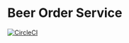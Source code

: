 
# Beer Order Service
[![CircleCI](https://circleci.com/gh/hmnshgpt455/beer-order-service.svg?style=svg&circle-token=ccc2fedd969dc816849e762e57c48caddfabe768)](<LINK>)
